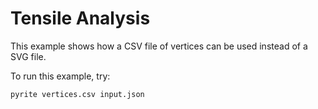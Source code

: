 # Tensile Analysis

This example shows how a CSV file of vertices can be used instead of a SVG file. 

To run this example, try:

```
pyrite vertices.csv input.json
```


